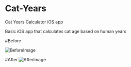 # Cat-Years
Cat Years Calculator iOS app

Basic iOS app that calculates cat age based on human years 

#Before

![BeforeImage](https://i.imgur.com/O2QHN4Z.png)

#After
![AfterImage](https://i.imgur.com/LZ56cxh.png)
